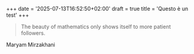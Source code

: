 +++
date = '2025-07-13T16:52:50+02:00'
draft = true
title = 'Questo è un test'
+++
> The beauty of mathematics only shows itself to more patient followers.

Maryam Mirzakhani
